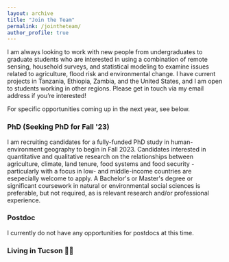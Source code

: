 ```yaml
---
layout: archive
title: "Join the Team"
permalink: /jointheteam/
author_profile: true
---
```


I am always looking to work with new people from undergraduates to graduate students who are interested in using a combination of remote sensing, household surveys, and statistical modeling to examine issues related to agriculture, flood risk and environmental change. I have current projects in Tanzania, Ethiopia, Zambia, and the United States, and I am open to students working in other regions. Please get in touch via my email address if you’re interested!

For specific opportunities coming up in the next year, see below. 

### PhD (Seeking PhD for Fall '23)

I am recruiting candidates for a fully-funded PhD study in human-environment geography to begin in Fall 2023. Candidates interested in quantitative and qualitative research on the relationships between agriculture, climate, land tenure, food systems and food security - particularly with a focus in low- and middle-income countries are esepecially welcome to apply. A Bachelor's or Master's degree or significant coursework in natural or environmental social sciences is preferable, but not required, as is relevant research and/or professional experience.


### Postdoc 
I currently do not have any opportunities for postdocs at this time.


### Living in Tucson :cactus::sun_with_face:

